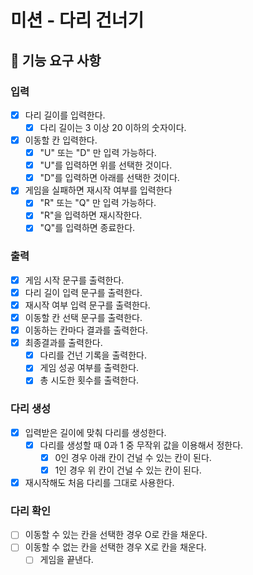 # 미션 - 다리 건너기
## 🚀 기능 요구 사항

### 입력
- [X] 다리 길이를 입력한다.
  - [X] 다리 길이는 3 이상 20 이하의 숫자이다.
- [X] 이동할 칸 입력한다.
  - [X] "U" 또는 "D" 만 입력 가능하다.
  - [X] "U"를 입력하면 위를 선택한 것이다.
  - [X] "D"를 입력하면 아래를 선택한 것이다.
- [X] 게임을 실패하면 재시작 여부를 입력한다
  - [X] "R" 또는 "Q" 만 입력 가능하다.
  - [X] "R"을 입력하면 재시작한다.
  - [X] "Q"를 입력하면 종료한다.

### 출력
- [X] 게임 시작 문구를 출력한다.
- [X] 다리 길이 입력 문구를 출력한다.
- [X] 재시작 여부 입력 문구를 출력한다.
- [X] 이동할 칸 선택 문구를 출력한다.
- [X] 이동하는 칸마다 결과를 출력한다.
- [X] 최종결과를 출력한다.
    - [X] 다리를 건넌 기록을 출력한다.
    - [X] 게임 성공 여부를 출력한다.
    - [X] 총 시도한 횟수를 출력한다.

### 다리 생성
- [X] 입력받은 길이에 맞춰 다리를 생성한다.
  - [X] 다리를 생성할 때 0과 1 중 무작위 값을 이용해서 정한다.
    - [X] 0인 경우 아래 칸이 건널 수 있는 칸이 된다.
    - [X] 1인 경우 위 칸이 건널 수 있는 칸이 된다.
- [X] 재시작해도 처음 다리를 그대로 사용한다.

### 다리 확인
- [ ] 이동할 수 있는 칸을 선택한 경우 O로 칸을 채운다.
- [ ] 이동할 수 없는 칸을 선택한 경우 X로 칸을 채운다.
  - [ ] 게임을 끝낸다.